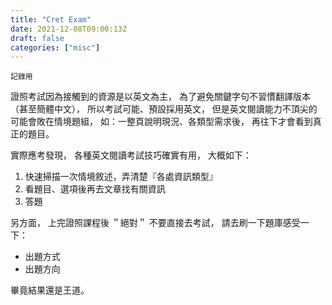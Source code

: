 ```yaml
---
title: "Cret Exam"
date: 2021-12-08T09:00:13Z
draft: false
categories: ["misc"]
---
```


`記錄用`

證照考試因為接觸到的資源是以英文為主，
為了避免關鍵字句不習慣翻譯版本（甚至簡體中文），
所以考試可能、預設採用英文，
但是英文閱讀能力不頂尖的可能會敗在情境題組，
如：一整頁說明現況、各類型需求後，
再往下才會看到真正的題目。

實際應考發現，
各種英文閱讀考試技巧確實有用，
大概如下：

1. 快速掃描一次情境敘述，弄清楚『各處資訊類型』
2. 看題目、選項後再去文章找有關資訊
3. 答題

另方面，
上完證照課程後 ＂絕對＂ 不要直接去考試，
請去刷一下題庫感受一下：

- 出題方式
- 出題方向

畢竟結果還是王道。
